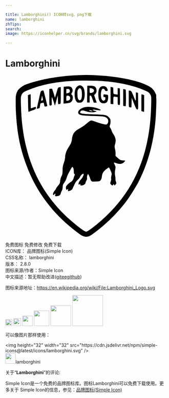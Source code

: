 ```yaml
---

title: Lamborghini() ICON转svg、png下载
name: lamborghini
zhTips: 
search: 
image: https://iconhelper.cn/svg/brands/lamborghini.svg

---
```


# Lamborghini  <small style="font-size: 60%;font-weight: 100"></small>

<div id="svg" class="svg-wrap">
<svg role="img" viewBox="0 0 24 24" xmlns="http://www.w3.org/2000/svg"><title>Lamborghini icon</title><path d="M11.865 0a31.57 31.57 0 0 0-3.712.245l-.272.037-.338.046c-.073.009-.18.026-.236.038a3.7 3.7 0 0 1-.206.036 7.728 7.728 0 0 0-.265.043l-.265.048c-.193.034-.763.15-1.051.215-1.064.238-2.245.594-2.73.824-.343.163-.772.506-.93.743a2.157 2.157 0 0 0-.287.777c-.029.158-.032.23-.034.832-.003.728.009 1.223.044 1.865.166 3.019.696 5.54 1.686 8a20.797 20.797 0 0 0 2.635 4.81c1 1.363 2.12 2.572 3.395 3.67.769.66 1.737 1.405 2.076 1.595.386.217.82.234 1.19.047.3-.153 1.382-.974 2.113-1.604a24.361 24.361 0 0 0 3.119-3.27c.51-.645 1.541-2.254 1.977-3.085 1.622-3.09 2.549-6.883 2.651-10.812.03-.642.045-1.224.03-1.529a4.107 4.107 0 0 0-.017-.228l.001-.397-.165-.343a1.683 1.683 0 0 0-.383-.533c-.196-.205-.372-.321-.783-.519-.997-.48-2.338-.858-3.958-1.118a25.346 25.346 0 0 0-1.552-.216l-.404-.048a7.685 7.685 0 0 0-.41-.037 41.827 41.827 0 0 0-1.988-.12 21.41 21.41 0 0 0-.931-.011zm.167.83c3.34-.007 6.128.436 8.399 1.332.84.33.99.433 1.16.792.128.27.13.31.094 1.691-.197 7.59-2.8 13.219-8.113 17.541-.644.525-1.316 1.003-1.484 1.056-.083.026-.235-.033-.483-.187-.492-.305-1.718-1.303-2.54-2.068-1.352-1.255-2.707-2.937-3.63-4.506-1.97-3.344-2.993-7.244-3.114-11.866-.035-1.35-.032-1.392.096-1.662.17-.357.322-.462 1.13-.777C5.777 1.303 8.132.9 11.357.837c.228-.004.453-.007.675-.007zm-.941.708l-.045.003c-.2.024-.448.206-.567.422-.273.495-.22 1.592.096 1.974.123.15.188.176.421.176.155 0 .334-.04.407-.093.073-.052.19-.207.26-.345.184-.36.188-1.265.007-1.668-.116-.257-.333-.443-.538-.466l-.022-.002h-.02zm1.094.06l-.017 1.233a59.48 59.48 0 0 0-.01 1.184.346.346 0 0 0 .02.06c.025.005.089.009.173.009h.182v-.529c0-.506.005-.527.126-.509.1.015.162.126.307.543l.182.524h.44l-.194-.564-.193-.565.158-.151c.193-.186.253-.456.17-.767-.091-.347-.322-.467-.891-.468zm2.376.06c-.505 0-.733.383-.73 1.228 0 .558.084.91.264 1.113.208.233.66.274.945.084.154-.102.252-.416.255-.808 0-.104-.004-.186-.018-.244-.033-.094-.13-.106-.407-.133l-.235-.023c-.041.024-.044.08-.044.204v.04l.001.018c.006.118.035.138.146.138.118 0 .146.03.146.154 0 .355-.28.512-.49.276-.288-.324-.223-1.56.087-1.66.13-.042.345.115.345.251 0 .052.072.08.205.08.234 0 .26-.079.118-.358a.605.605 0 0 0-.588-.36zm-5.199.038a2.322 2.322 0 0 0-.327.014l-.353.038-.016 1.249-.016 1.249.428-.042c.235-.024.49-.074.569-.111.241-.118.378-.366.383-.695.003-.23-.025-.329-.123-.429-.126-.128-.126-.13-.015-.316a.685.685 0 0 0 .024-.697c-.083-.163-.263-.249-.554-.26zm6.287.074v2.51l.205.024.206.025v-.557c0-.617-.019-.594.427-.519l.22.038v.556c0 .48.014.561.103.585.26.069.253.1.236-1.202l-.016-1.243-.161-.019-.162-.019v.968l-.25-.036c-.41-.058-.397-.04-.397-.562 0-.345-.02-.482-.073-.482a1.04 1.04 0 0 1-.206-.037l-.096-.027zm-7.408.032l-.2.024c-.197.023-.204.034-.357.541-.085.285-.19.626-.232.758l-.077.24-.191-.629c-.105-.346-.212-.652-.238-.68-.025-.028-.128-.033-.228-.01l-.182.04V3.31c0 1.165.005 1.223.113 1.223a.64.64 0 0 0 .19-.03c.058-.023.074-.14.06-.437a6.524 6.524 0 0 1 0-.643c.018-.22.036-.188.248.446l.229.685.212-.768.212-.767.009.36a.236.236 0 0 1 .003.14l.005.173c.014.578.03.667.107.637a.672.672 0 0 1 .204-.036c.108 0 .113-.058.113-1.246zm4.292.14l.248.033c.352.049.5.296.325.541-.08.11-.456.2-.53.125-.023-.024-.043-.192-.043-.372zm-1.462.025c.083.004.163.07.227.2.132.268.122 1.21-.016 1.425-.133.207-.305.207-.438 0-.076-.118-.11-.309-.122-.703-.015-.464 0-.571.105-.74.076-.125.161-.185.244-.182zm-2.007.11h.194c.235 0 .335.09.335.304 0 .19-.08.265-.338.315l-.19.037v-.328zm8.497.005a.083.083 0 0 0-.031.023v2.48l.162.025c.089.013.181.029.206.033.024.005.044-.541.044-1.215 0-.673-.02-1.235-.044-1.25a1.238 1.238 0 0 0-.206-.064zM5.582 2.3a.699.699 0 0 0-.137.025c-.18.05-.182.058-.4 1.025-.12.536-.256 1.13-.3 1.322l-.081.348.186-.04a1.36 1.36 0 0 0 .224-.063c.02-.012.055-.17.078-.352.045-.37.041-.364.334-.42l.213-.041.07.302c.07.296.076.301.258.266a.944.944 0 0 0 .21-.057c.03-.025-.528-2.253-.577-2.304-.01-.01-.039-.014-.078-.011zm12.771.018v1.226c0 .942.017 1.228.074 1.229.04 0 .132.017.204.037.128.035.13.026.147-.694l.016-.73.322.817c.176.45.362.842.411.871.234.14.24.106.224-1.18l-.016-1.24-.162-.043-.162-.044v.668c-.002.767-.008.764-.36-.14-.258-.662-.341-.778-.562-.778zm-14.6.539c-.012 0-.105.03-.207.065l-.185.066v.31l.017.988c.008.47.02.845.046 1.182.011.004.024.002.04-.005.057-.023.321-.122.588-.222.456-.169.485-.19.485-.354 0-.095-.009-.174-.02-.174-.011 0-.174.054-.362.12a5.96 5.96 0 0 1-.362.12c-.011 0-.02-.472-.02-1.048 0-.577-.01-1.048-.02-1.048zm16.502 0c-.011 0-.02.562-.02 1.249v1.249l.19.062c.106.035.198.065.206.069.008.003.015-.557.015-1.246V2.987l-.185-.066a1.991 1.991 0 0 0-.206-.065zm-10.948.206c.263.01.427.297.279.568-.063.115-.14.159-.303.173l-.219.018v-.356c0-.311.015-.36.124-.389a.406.406 0 0 1 .119-.014zm-3.852.003l.078.322c.043.18.057.265.041.316a.05.05 0 0 1-.02.037.13.13 0 0 1-.025.02c-.141.091-.238.063-.2-.06.02-.062.056-.23.08-.374zm6.879 1.66c-.555.013-1.034.17-1.306.446-.243.247-.27.51-.068.645.255.169.673.22 2.168.268 1.368.044 1.532.06 1.77.177.292.145.419.333.41.61-.006.23-.157.477-.293.477-.229 0-.989-.194-1.526-.39a5.355 5.355 0 0 0-.661-.205l-.038-.003c-.144.004-.318.121-.818.551-.22.189-.61.454-.867.59-.834.443-1.091.794-1.207 1.649-.063.463-.14.648-.499 1.187-.298.448-.508 1.05-.51 1.457 0 .197-.07.511-.184.839-.15.433-.184.627-.195 1.122-.012.514-.035.64-.163.879-.093.172-.166.43-.192.674-.037.36-.067.426-.33.74-.159.188-.289.375-.289.415 0 .022-.025.07-.063.128-.008.038-.026.065-.049.068a1 1 0 0 1-.066.083c-.224.26-.334.559-.24.654.049.05.089.034.157-.064.129-.188.203-.165.144.044-.034.12-.028.186.019.207.088.039.422-.014.597-.095.092-.043.16-.153.21-.34.04-.153.114-.327.164-.386.055-.066.101-.265.116-.506.022-.352.051-.431.25-.688.13-.166.267-.437.321-.632.053-.188.137-.423.188-.522.377-.74.62-1.168.663-1.168.13 0 .234.284.234.64 0 .28.024.386.094.426.085.048.086.073.009.228a1.978 1.978 0 0 0-.128.35c-.057.24-.245.497-.442.6-.09.048-.286.208-.436.357-.216.214-.273.31-.272.467.001.264.086.402.185.3.118-.12.172-.085.13.085-.038.154-.032.158.158.12.243-.05.463-.193.504-.327.017-.056.054-.142.082-.191.029-.05.137-.274.242-.5.13-.28.273-.478.453-.628.144-.12.3-.313.348-.428.139-.338.543-.628.543-.388 0 .14-.228.564-.394.733-.209.213-.37.499-.37.657 0 .139.082.18.147.075.064-.106.137-.064.105.06a.334.334 0 0 0-.007.035c.01.03.025.055.045.075.025.007.06.01.112.01.302 0 .587-.174.63-.385a1.5 1.5 0 0 1 .152-.375c.074-.124.1-.242.076-.341-.04-.161.068-.577.15-.577.06 0 .274.447.328.69a.823.823 0 0 0 .156.308c.108.121.155.128.683.098.547-.031.573-.04.715-.217.106-.134.156-.285.18-.547.042-.462.242-.776.7-1.104l.342-.244.084.134c.047.073.147.289.223.479.128.316.133.368.065.64-.041.164-.057.354-.036.423.022.07-.007.256-.065.42l-.045.128-.009.056a.61.61 0 0 0-.014.152l.103.11c.157.172.266.193.316.062.044-.12.155-.116.155.005 0 .127.115.08.248-.1.102-.14.103-.165.016-.416-.052-.148-.081-.315-.067-.371.014-.057 0-.219-.032-.36a2.63 2.63 0 0 1 .011-1.095c.057-.278.05-.339-.083-.63-.081-.177-.136-.334-.123-.347.014-.014.125.015.248.064.57.228 1.015.176 1.286-.15l.138-.167a.154.154 0 0 0 .004-.028l-.329-.03a6.802 6.802 0 0 1-.225-.025c-.199-.033-.286-.105-.604-.389-.294-.262-.304-.282-.273-.516.019-.139-.01-.442-.067-.701-.092-.422-.092-.483-.006-.784.051-.18.093-.407.093-.503 0-.29-.158-.736-.345-.973a1.535 1.535 0 0 1-.238-.462 1.843 1.843 0 0 0-.208-.458c-.136-.204-.14-.229-.059-.425a1.74 1.74 0 0 0 .086-.538c0-.287-.025-.359-.191-.551-.36-.418-.53-.457-2.25-.508-1.985-.06-2.297-.136-1.989-.483.126-.142.332-.138.76.014.469.166 1.042.207 1.377.099.288-.093.293-.088-.206-.194-.08-.017-.147-.06-.147-.097 0-.013.008-.022.021-.029.009-.018.051-.022.13-.013.036.002.078.006.128.013.769.104.897.112.897.053 0-.097-.516-.297-1.055-.408a3.533 3.533 0 0 0-.79-.074zm.213.491a.86.86 0 0 1 .232.054l.254.092-.182.003-.024.001-.031-.002a.627.627 0 0 1-.262-.05c-.103-.067-.08-.103.013-.098Z"/></svg>
</div>
<detail full-name='lamborghini'></detail>

<div class="detail-page">
<p>
<span><span class="badge-success badge">免费图标</span> <span class="badge-success badge">免费修改</span>  <span class="badge-success badge">免费下载</span> </span>
<br/>
<span>
ICON库：
<span class="badge-secondary badge">品牌图标(Simple Icon)</span> 
</span>
<br/>
<span>
CSS名称：
<span class="badge-secondary badge">lamborghini</span> 
</span>

<br/>
<span>
版本：
<span class="badge-secondary badge">2.8.0</span> 
</span>
<br/>
<span>图标来源/作者：<span class="badge-light badge">Simple Icon</span></span> 
<br/>
<span class="zh-detail">中文描述：暂无<span class="help-link"><span>帮助改进</span>(<a href="https://gitee.com/liuwave/icon-helper/edit/master/json/brands/lamborghini.json" target="_blank" rel="noopener noreferrer">gitee</a><a href="https://github.com/liuwave/icon-helper/edit/master/json/brands/lamborghini.json" target="_blank" rel="noopener noreferrer">github</a></span>)</span><br/>
</p>
</div><div class="description description alert alert-light"><p>图标来源地址：<a href="https://en.wikipedia.org/wiki/File:Lamborghini_Logo.svg" target="_blank" rel="noopener noreferrer">https://en.wikipedia.org/wiki/File:Lamborghini_Logo.svg</a></p></div>
<div class="alert alert-dark">
<img height="21" width="21" src="https://cdn.jsdelivr.net/npm/simple-icons@latest/icons/lamborghini.svg" />
<img height="24" width="24" src="https://cdn.jsdelivr.net/npm/simple-icons@latest/icons/lamborghini.svg" />
<img height="32" width="32" src="https://cdn.jsdelivr.net/npm/simple-icons@latest/icons/lamborghini.svg" />
<img height="48" width="48" src="https://cdn.jsdelivr.net/npm/simple-icons@latest/icons/lamborghini.svg" />
<img height="64" width="64" src="https://cdn.jsdelivr.net/npm/simple-icons@latest/icons/lamborghini.svg" />
<img height="96" width="96" src="https://cdn.jsdelivr.net/npm/simple-icons@latest/icons/lamborghini.svg" />

</div>
<div>
  <p>可以像图片那样使用：    
  </p>
  <div class="alert alert-primary" style="font-size: 14px">
    &lt;img height="32" width="32" src="https://cdn.jsdelivr.net/npm/simple-icons@latest/icons/lamborghini.svg" /&gt;
    <copy-btn content='<img height="32" width="32" src="https://cdn.jsdelivr.net/npm/simple-icons@latest/icons/lamborghini.svg" />'></copy-btn>
  </div>
  <div class="alert alert-secondary">
    <img height="32" width="32" src="https://cdn.jsdelivr.net/npm/simple-icons@latest/icons/lamborghini.svg" />lamborghini
    <copy-btn content="lamborghini" btn-title="复制图标名称"></copy-btn>
  </div>
</div>
<div class="icon-detail__container">
<p>关于“<b>Lamborghini</b>”的评论:</p>
</div>
<Vssue title="关于“Lamborghini”的评论" />
<div><p>Simple Icon是一个免费的品牌图标库。图标Lamborghini可以免费下载使用。更多关于  Simple Icon的信息，参见：<a target="_blank" href="https://iconhelper.cn/brands.html">品牌图标(Simple Icon)</a>
</p></div>
